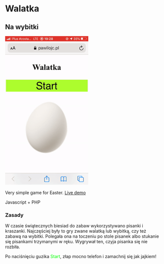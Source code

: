# Walatka
## Na wybitki


![alt text](start_screen.gif)

Very simple game for Easter.
[Live demo](https://www.pawilojc.pl/walatka "Walatka (Easter game)")

Javascript + PHP


### Zasady
W czasie świątecznych biesiad do zabaw wykorzystywano pisanki i kraszanki.
Najczęściej były to gry zwane walatką lub wybitką, czy też zabawą na wybitki.
Polegała ona na toczeniu po stole pisanek albo stukanie się pisankami trzymanymi w ręku.
Wygrywał ten, czyja pisanka się nie rozbiła.

Po naciśnięciu guzika 
<span style="color: lime"> Start</span>, złap mocno telefon i zamachnij się jak jajkiem!
